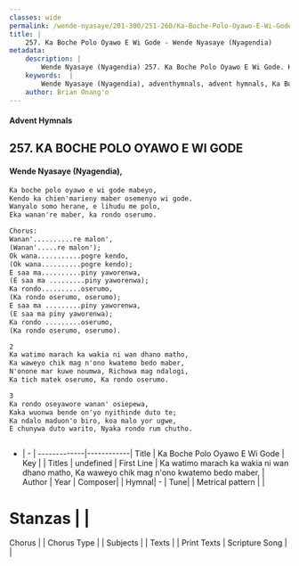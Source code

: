 ```yaml
---
classes: wide
permalink: /wende-nyasaye/201-300/251-260/Ka-Boche-Polo-Oyawo-E-Wi-Gode/
title: |
    257. Ka Boche Polo Oyawo E Wi Gode - Wende Nyasaye (Nyagendia)
metadata:
    description: |
        Wende Nyasaye (Nyagendia) 257. Ka Boche Polo Oyawo E Wi Gode. Ka watimo marach ka wakia ni wan dhano matho, Ka waweyo chik mag n'ono kwatemo bedo maber, N'onone mar kuwe noumwa, Richowa mag ndalogi, Ka tich matek oserumo, Ka rondo oserumo.  
    keywords:  |
        Wende Nyasaye (Nyagendia), adventhymnals, advent hymnals, Ka Boche Polo Oyawo E Wi Gode, Ka watimo marach ka wakia ni wan dhano matho, Ka waweyo chik mag n'ono kwatemo bedo maber,. 
    author: Brian Onang'o
---
```


#### Advent Hymnals
## 257. KA BOCHE POLO OYAWO E WI GODE
####  Wende Nyasaye (Nyagendia),

```txt
Ka boche polo oyawo e wi gode mabeyo,
Kendo ka chien'marieny maber osemenyo wi gode.
Wanyalo somo herane, e lihudu me polo,
Eka wanan're maber, ka rondo oserumo.

Chorus:
Wanan'..........re malon',
(Wanan'.....re malon');
Ok wana...........pogre kendo,
(Ok wana..........pogre kendo);
E saa ma..........piny yaworenwa,
(E saa ma .........piny yaworenwa);
Ka rondo..........oserumo,
(Ka rondo oserumo, oserumo);
E saa ma .........piny yaworenwa,
(E saa ma piny yaworenwa);
Ka rondo .........oserumo,
(Ka rondo oserumo, oserumo).

2
Ka watimo marach ka wakia ni wan dhano matho,
Ka waweyo chik mag n'ono kwatemo bedo maber,
N'onone mar kuwe noumwa, Richowa mag ndalogi,
Ka tich matek oserumo, Ka rondo oserumo.

3
Ka rondo oseyawore wanan' osiepewa,
Kaka wuonwa bende on'yo nyithinde duto te;
Ka ndalo maduon'o biro, koa malo yor ugwe,
E chunywa duto warito, Nyaka rondo rum chutho.



```

- |   -  |
-------------|------------|
Title | Ka Boche Polo Oyawo E Wi Gode |
Key |  |
Titles | undefined |
First Line | Ka watimo marach ka wakia ni wan dhano matho, Ka waweyo chik mag n'ono kwatemo bedo maber, |
Author | 
Year | 
Composer| |
Hymnal|  - |
Tune|  |
Metrical pattern | |
# Stanzas |  |
Chorus |  |
Chorus Type |  |
Subjects | |
Texts |  |
Print Texts | 
Scripture Song |  |
    
